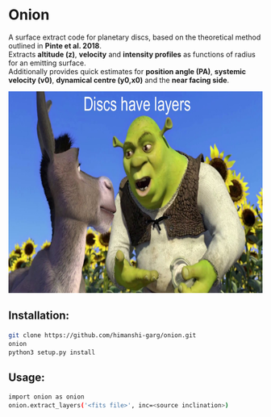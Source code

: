 # Onion
A surface extract code for planetary discs, based on the theoretical method outlined in **Pinte et al. 2018**.  
Extracts **altitude (z)**, **velocity** and **intensity profiles** as functions of radius for an emitting surface.  
Additionally provides quick estimates for **position angle (PA)**, **systemic velocity (v0)**, **dynamical centre (y0,x0)** and the **near facing side**.

<p align="center">
<img src="https://github.com/himanshi-garg/onion/blob/main/supplementary/shrek.jpg" width="600" height="400">
</p>

## Installation:
```bash
git clone https://github.com/himanshi-garg/onion.git
onion
python3 setup.py install
```

## Usage:
```bash
import onion as onion
onion.extract_layers('<fits file>', inc=<source inclination>)
```
